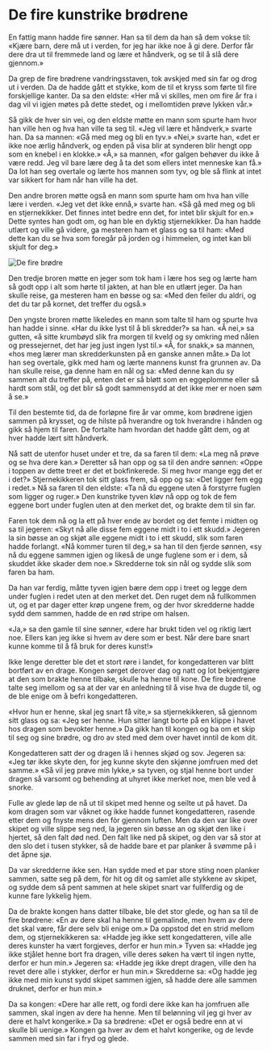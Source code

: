 # De fire kunstrike brødrene

En fattig mann hadde fire sønner. Han sa til dem da han så dem vokse til: «Kjære barn, dere må ut i verden, for jeg har ikke noe å gi dere. Derfor får dere dra ut til fremmede land og lære et håndverk, og se til å slå dere gjennom.»

Da grep de fire brødrene vandringsstaven, tok avskjed med sin far og drog ut i verden. Da de hadde gått et stykke, kom de til et kryss som førte til fire forskjellige kanter. Da sa den eldste: «Her må vi skilles, men om fire år fra i dag vil vi igjen møtes på dette stedet, og i mellomtiden prøve lykken vår.»

Så gikk de hver sin vei, og den eldste møtte en mann som spurte ham hvor han ville hen og hva han ville ta seg til. «Jeg vil lære et håndverk,» svarte han. Da sa mannen: «Gå med meg og bli en tyv.» «Nei,» svarte han, «det er ikke noe ærlig håndverk, og enden på visa blir at synderen blir hengt opp som en knebel i en klokke.» «Å,» sa mannen, «for galgen behøver du ikke å være redd. Jeg vil bare lære deg å ta det som ellers intet menneske kan få.» Da lot han seg overtale og lærte hos mannen som tyv, og ble så flink at intet var sikkert for ham når han ville ha det.

Den andre broren møtte også en mann som spurte ham om hva han ville lære i verden. «Jeg vet det ikke ennå,» svarte han. «Så gå med meg og bli en stjernekikker. Det finnes intet bedre enn det, for intet blir skjult for en.» Dette syntes han godt om, og han ble en dyktig stjernekikker. Da han hadde utlært og ville gå videre, ga mesteren ham et glass og sa til ham: «Med dette kan du se hva som foregår på jorden og i himmelen, og intet kan bli skjult for deg.»

![De fire brødre](./de_fire.png)

Den tredje broren møtte en jeger som tok ham i lære hos seg og lærte ham så godt opp i alt som hørte til jakten, at han ble en utlært jeger. Da han skulle reise, ga mesteren ham en bøsse og sa: «Med den feiler du aldri, og det du tar på kornet, det treffer du også.»

Den yngste broren møtte likeledes en mann som talte til ham og spurte hva han hadde i sinne. «Har du ikke lyst til å bli skredder?» sa han. «Å nei,» sa gutten, «å sitte krumbøyd slik fra morgen til kveld og sy omkring med nålen og pressejernet, det har jeg just ingen lyst til.» «Å, for snakk,» sa mannen, «hos meg lærer man skredderkunsten på en ganske annen måte.» Da lot han seg overtale, gikk med ham og lærte mannens kunst fra grunnen av. Da han skulle reise, ga denne ham en nål og sa: «Med denne kan du sy sammen alt du treffer på, enten det er så bløtt som en eggeplomme eller så hardt som stål, og det blir så godt sammensydd at det ikke mer er noen søm å se.»

Til den bestemte tid, da de forløpne fire år var omme, kom brødrene igjen sammen på krysset, og de hilste på hverandre og tok hverandre i hånden og gikk så hjem til faren. De fortalte ham hvordan det hadde gått dem, og at hver hadde lært sitt håndverk.

Nå satt de utenfor huset under et tre, da sa faren til dem: «La meg nå prøve og se hva dere kan.» Deretter så han opp og sa til den andre sønnen: «Oppe i toppen av dette treet er det et bokfinkerede. Si meg hvor mange egg det er i det?» Stjernekikkeren tok sitt glass frem, så opp og sa: «Det ligger fem egg i redet.» Nå sa faren til den eldste: «Ta nå du eggene uten å forstyrre fuglen som ligger og ruger.» Den kunstrike tyven kløv nå opp og tok de fem eggene bort under fuglen uten at den merket det, og brakte dem til sin far.

Faren tok dem nå og la ett på hver ende av bordet og det femte i midten og sa til jegeren: «Skyt nå alle disse fem eggene midt i to i ett skudd.» Jegeren la sin bøsse an og skjøt alle eggene midt i to i ett skudd, slik som faren hadde forlangt. «Nå kommer turen til deg,» sa han til den fjerde sønnen, «sy nå du eggene sammen igjen og likeså de unge fuglene som er i dem, så skuddet ikke skader dem noe.» Skredderne tok sin nål og sydde slik som faren ba ham.

Da han var ferdig, måtte tyven igjen bære dem opp i treet og legge dem under fuglen i redet uten at den merket det. Den ruget dem nå fullkommen ut, og et par dager etter krøp ungene frem, og der hvor skredderne hadde sydd dem sammen, hadde de en rød stripe om halsen.

«Ja,» sa den gamle til sine sønner, «dere har brukt tiden vel og riktig lært noe. Ellers kan jeg ikke si hvem av dere som er best. Når dere bare snart kunne komme til å få bruk for deres kunst!»

Ikke lenge deretter ble det et stort røre i landet, for kongedatteren var blitt bortført av en drage. Kongen sørget derover dag og natt og lot bekjentgjøre at den som brakte henne tilbake, skulle ha henne til kone. De fire brødrene talte seg imellom og sa at der var en anledning til å vise hva de dugde til, og de ble enige om å befri kongedatteren.

«Hvor hun er henne, skal jeg snart få vite,» sa stjernekikkeren, så gjennom sitt glass og sa: «Jeg ser henne. Hun sitter langt borte på en klippe i havet hos dragen som bevokter henne.» Da gikk han til kongen og ba om et skip til seg og sine brødre, og dro av sted med dem over havet inntil de kom dit.

Kongedatteren satt der og dragen lå i hennes skjød og sov. Jegeren sa: «Jeg tør ikke skyte den, for jeg kunne skyte den skjønne jomfruen med det samme.» «Så vil jeg prøve min lykke,» sa tyven, og stjal henne bort under dragen så varsomt og behending at uhyret ikke merket noe, men ble ved å snorke.

Fulle av glede løp de nå ut til skipet med henne og seilte ut på havet. Da kom dragen som var våknet og ikke hadde funnet kongedatteren, rasende etter dem og fnyste mens den fòr gjennom luften. Men da den var like over skipet og ville slippe seg ned, la jegeren sin bøsse an og skjøt den like i hjertet, så den falt død ned. Den falt like ned på skipet, og den var så stor at den slo det i tusen stykker, så de hadde bare et par planker å svømme på i det åpne sjø.

Da var skredderne ikke sen. Han sydde med et par store sting noen planker sammen, satte seg på dem, fòr hit og dit og samlet alle stykkene av skipet, og sydde dem så pent sammen at hele skipet snart var fullferdig og de kunne fare lykkelig hjem.

Da de brakte kongen hans datter tilbake, ble det stor glede, og han sa til de fire brødrene: «En av dere skal ha henne til gemalinde, men hvem av dere det skal være, får dere selv bli enige om.» Da oppstod det en strid mellom dem, og stjernekikkeren sa: «Hadde jeg ikke sett kongedatteren, ville alle deres kunster ha vært forgjeves, derfor er hun min.» Tyven sa: «Hadde jeg ikke stjålet henne bort fra dragen, ville deres søken ha vært til ingen nytte, derfor er hun min.» Jegeren sa: «Hadde jeg ikke drept dragen, ville den ha revet dere alle i stykker, derfor er hun min.» Skredderne sa: «Og hadde jeg ikke med min kunst sydd skipet sammen igjen, så hadde dere alle sammen druknet, derfor er hun min.»

Da sa kongen: «Dere har alle rett, og fordi dere ikke kan ha jomfruen alle sammen, skal ingen av dere ha henne. Men til belønning vil jeg gi hver av dere et halvt kongerike.» Da sa brødrene: «Det er også bedre enn at vi skulle bli uenige.» Kongen ga hver av dem et halvt kongerike, og de levde sammen med sin far i fryd og glede.

